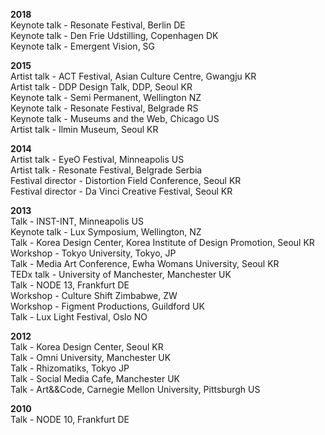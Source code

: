 **2018**  
Keynote talk - Resonate Festival, Berlin DE  
Keynote talk - Den Frie Udstilling, Copenhagen DK  
Keynote talk - Emergent Vision, SG  

**2015**  
Artist talk - ACT Festival, Asian Culture Centre, Gwangju KR  
Artist talk - DDP Design Talk, DDP, Seoul KR  
Keynote talk - Semi Permanent, Wellington NZ  
Keynote talk - Resonate Festival, Belgrade RS  
Keynote talk - Museums and the Web, Chicago US  
Artist talk - Ilmin Museum, Seoul KR  

**2014**  
Artist talk - EyeO Festival, Minneapolis US  
Artist talk - Resonate Festival, Belgrade Serbia  
Festival director - Distortion Field Conference, Seoul KR  
Festival director - Da Vinci Creative Festival, Seoul KR  

**2013**  
Talk - INST-INT, Minneapolis US  
Keynote talk - Lux Symposium, Wellington, NZ  
Talk - Korea Design Center, Korea Institute of Design Promotion, Seoul KR  
Workshop - Tokyo University, Tokyo, JP  
Talk - Media Art Conference, Ewha Womans University, Seoul KR  
TEDx talk - University of Manchester, Manchester UK  
Talk - NODE 13, Frankfurt DE  
Workshop - Culture Shift Zimbabwe, ZW  
Workshop - Figment Productions, Guildford UK  
Talk - Lux Light Festival, Oslo NO

**2012**  
Talk - Korea Design Center, Seoul KR  
Talk - Omni University, Manchester UK  
Talk - Rhizomatiks, Tokyo JP  
Talk - Social Media Cafe, Manchester UK   
Talk - Art&&Code, Carnegie Mellon University, Pittsburgh US

**2010**  
Talk - NODE 10, Frankfurt DE